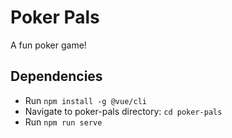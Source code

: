 # Poker Pals

A fun poker game!

## Dependencies
* Run `npm install -g @vue/cli`
* Navigate to poker-pals directory: `cd poker-pals`
* Run `npm run serve`
